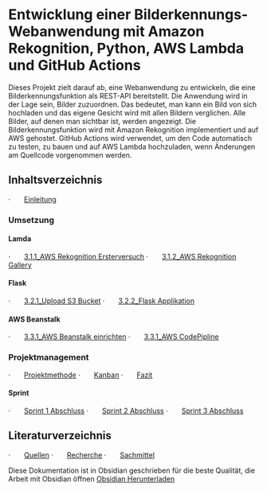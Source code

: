 # Entwicklung einer Bilderkennungs-Webanwendung mit Amazon Rekognition, Python, AWS Lambda und GitHub Actions


Dieses Projekt zielt darauf ab, eine Webanwendung zu entwickeln, die eine Bilderkennungsfunktion als REST-API bereitstellt. Die Anwendung wird in der Lage sein, Bilder zuzuordnen. Das bedeutet, man kann ein Bild von sich hochladen und das eigene Gesicht wird mit allen Bildern verglichen. Alle Bilder, auf denen man sichtbar ist, werden angezeigt. Die Bilderkennungsfunktion wird mit Amazon Rekognition implementiert und auf AWS gehostet. GitHub Actions wird verwendet, um den Code automatisch zu testen, zu bauen und auf AWS Lambda hochzuladen, wenn Änderungen am Quellcode vorgenommen werden.



## Inhaltsverzeichnis

·       [Einleitung](docs/1_Einleitung/readme.md)
### Umsetzung
#### Lamda
·       [3.1.1_AWS Rekognition Ersterversuch](docs/3_Umsetzung/3.1_Lamda%20Function/3.1.1_AWS%20Rekognition%20Ersterversuch.md)
·       [3.1.2_AWS  Rekognition Gallery](docs/3_Umsetzung/3.1_Lamda%20Function/3.1.2_AWS%20%20Rekognition%20Gallery.md)
#### Flask
·       [3.2.1_Upload S3 Bucket](docs/3_Umsetzung/3.2_Flask/3.2.1_Upload%20S3%20Bucket.md)
·       [3.2.2_Flask Applikation](docs/3_Umsetzung/3.2_Flask/3.2.2_Flask%20Applikation.md)
#### AWS Beanstalk
·       [3.3.1_AWS Beanstalk einrichten](docs/3_Umsetzung/3.3_AWS%20Beanstalk/3.3.1_AWS%20Beanstalk%20einrichten.md)
·       [3.3.1_AWS CodePipline](docs/3_Umsetzung/3.3_AWS%20Beanstalk/3.3.1_AWS%20CodePipline.md)
### Projektmanagement
·       [Projektmethode](docs/2_Projektorganisation/Projektmethode.md)
·       [Kanban](docs/2_Projektorganisation/Kanban.md)
·       [Fazit](docs/2_Projektorganisation/Fazit.md)
#### Sprint 
·       [Sprint 1 Abschluss](docs/2_Projektorganisation/Sprints/Sprint%201%20Abschluss.md)
·       [Sprint 2 Abschluss](docs/2_Projektorganisation/Sprints/Sprint%202%20Abschluss.md)
·       [Sprint 3 Abschluss](docs/2_Projektorganisation/Sprints/Sprint%203%20Abschluss.md)

## Literaturverzeichnis
·       [Quellen](Anhang/Quellen.md)
·       [Recherche](Anhang/Recherche.md)
·       [Sachmittel](Anhang/Sachmittel.md)









Diese Dokumentation ist in Obsidian geschrieben für die beste Qualität, die Arbeit mit Obsidian öffnen [Obsidian Herunterladen](https://obsidian.md/)